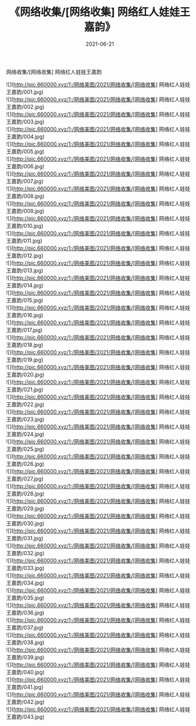 ﻿---
layout: post
title:  《网络收集/[网络收集] 网络红人娃娃王嘉韵》
date:   2021-06-21
img: http://pic.660000.xyz/1:/网络美图/2021/网络收集/[网络收集] 网络红人娃娃王嘉韵/000.jpg
categories: [美女, 清纯, 唯美]
---

网络收集/[网络收集] 网络红人娃娃王嘉韵

 ![](http://pic.660000.xyz/1:/网络美图/2021/网络收集/[网络收集] 网络红人娃娃王嘉韵/001.jpg) <br>![](http://pic.660000.xyz/1:/网络美图/2021/网络收集/[网络收集] 网络红人娃娃王嘉韵/002.jpg) <br>![](http://pic.660000.xyz/1:/网络美图/2021/网络收集/[网络收集] 网络红人娃娃王嘉韵/003.jpg) <br>![](http://pic.660000.xyz/1:/网络美图/2021/网络收集/[网络收集] 网络红人娃娃王嘉韵/004.jpg) <br>![](http://pic.660000.xyz/1:/网络美图/2021/网络收集/[网络收集] 网络红人娃娃王嘉韵/005.jpg) <br>![](http://pic.660000.xyz/1:/网络美图/2021/网络收集/[网络收集] 网络红人娃娃王嘉韵/006.jpg) <br>![](http://pic.660000.xyz/1:/网络美图/2021/网络收集/[网络收集] 网络红人娃娃王嘉韵/007.jpg) <br>![](http://pic.660000.xyz/1:/网络美图/2021/网络收集/[网络收集] 网络红人娃娃王嘉韵/008.jpg) <br>![](http://pic.660000.xyz/1:/网络美图/2021/网络收集/[网络收集] 网络红人娃娃王嘉韵/009.jpg) <br>![](http://pic.660000.xyz/1:/网络美图/2021/网络收集/[网络收集] 网络红人娃娃王嘉韵/010.jpg) <br>![](http://pic.660000.xyz/1:/网络美图/2021/网络收集/[网络收集] 网络红人娃娃王嘉韵/011.jpg) <br>![](http://pic.660000.xyz/1:/网络美图/2021/网络收集/[网络收集] 网络红人娃娃王嘉韵/012.jpg) <br>![](http://pic.660000.xyz/1:/网络美图/2021/网络收集/[网络收集] 网络红人娃娃王嘉韵/013.jpg) <br>![](http://pic.660000.xyz/1:/网络美图/2021/网络收集/[网络收集] 网络红人娃娃王嘉韵/014.jpg) <br>![](http://pic.660000.xyz/1:/网络美图/2021/网络收集/[网络收集] 网络红人娃娃王嘉韵/015.jpg) <br>![](http://pic.660000.xyz/1:/网络美图/2021/网络收集/[网络收集] 网络红人娃娃王嘉韵/016.jpg) <br>![](http://pic.660000.xyz/1:/网络美图/2021/网络收集/[网络收集] 网络红人娃娃王嘉韵/017.jpg) <br>![](http://pic.660000.xyz/1:/网络美图/2021/网络收集/[网络收集] 网络红人娃娃王嘉韵/018.jpg) <br>![](http://pic.660000.xyz/1:/网络美图/2021/网络收集/[网络收集] 网络红人娃娃王嘉韵/019.jpg) <br>![](http://pic.660000.xyz/1:/网络美图/2021/网络收集/[网络收集] 网络红人娃娃王嘉韵/020.jpg) <br>![](http://pic.660000.xyz/1:/网络美图/2021/网络收集/[网络收集] 网络红人娃娃王嘉韵/021.jpg) <br>![](http://pic.660000.xyz/1:/网络美图/2021/网络收集/[网络收集] 网络红人娃娃王嘉韵/022.jpg) <br>![](http://pic.660000.xyz/1:/网络美图/2021/网络收集/[网络收集] 网络红人娃娃王嘉韵/023.jpg) <br>![](http://pic.660000.xyz/1:/网络美图/2021/网络收集/[网络收集] 网络红人娃娃王嘉韵/024.jpg) <br>![](http://pic.660000.xyz/1:/网络美图/2021/网络收集/[网络收集] 网络红人娃娃王嘉韵/025.jpg) <br>![](http://pic.660000.xyz/1:/网络美图/2021/网络收集/[网络收集] 网络红人娃娃王嘉韵/026.jpg) <br>![](http://pic.660000.xyz/1:/网络美图/2021/网络收集/[网络收集] 网络红人娃娃王嘉韵/027.jpg) <br>![](http://pic.660000.xyz/1:/网络美图/2021/网络收集/[网络收集] 网络红人娃娃王嘉韵/028.jpg) <br>![](http://pic.660000.xyz/1:/网络美图/2021/网络收集/[网络收集] 网络红人娃娃王嘉韵/029.jpg) <br>![](http://pic.660000.xyz/1:/网络美图/2021/网络收集/[网络收集] 网络红人娃娃王嘉韵/030.jpg) <br>![](http://pic.660000.xyz/1:/网络美图/2021/网络收集/[网络收集] 网络红人娃娃王嘉韵/031.jpg) <br>![](http://pic.660000.xyz/1:/网络美图/2021/网络收集/[网络收集] 网络红人娃娃王嘉韵/032.jpg) <br>![](http://pic.660000.xyz/1:/网络美图/2021/网络收集/[网络收集] 网络红人娃娃王嘉韵/033.jpg) <br>![](http://pic.660000.xyz/1:/网络美图/2021/网络收集/[网络收集] 网络红人娃娃王嘉韵/034.jpg) <br>![](http://pic.660000.xyz/1:/网络美图/2021/网络收集/[网络收集] 网络红人娃娃王嘉韵/035.jpg) <br>![](http://pic.660000.xyz/1:/网络美图/2021/网络收集/[网络收集] 网络红人娃娃王嘉韵/036.jpg) <br>![](http://pic.660000.xyz/1:/网络美图/2021/网络收集/[网络收集] 网络红人娃娃王嘉韵/037.jpg) <br>![](http://pic.660000.xyz/1:/网络美图/2021/网络收集/[网络收集] 网络红人娃娃王嘉韵/038.jpg) <br>![](http://pic.660000.xyz/1:/网络美图/2021/网络收集/[网络收集] 网络红人娃娃王嘉韵/039.jpg) <br>![](http://pic.660000.xyz/1:/网络美图/2021/网络收集/[网络收集] 网络红人娃娃王嘉韵/040.jpg) <br>![](http://pic.660000.xyz/1:/网络美图/2021/网络收集/[网络收集] 网络红人娃娃王嘉韵/041.jpg) <br>![](http://pic.660000.xyz/1:/网络美图/2021/网络收集/[网络收集] 网络红人娃娃王嘉韵/042.jpg) <br>![](http://pic.660000.xyz/1:/网络美图/2021/网络收集/[网络收集] 网络红人娃娃王嘉韵/043.jpg) <br>
